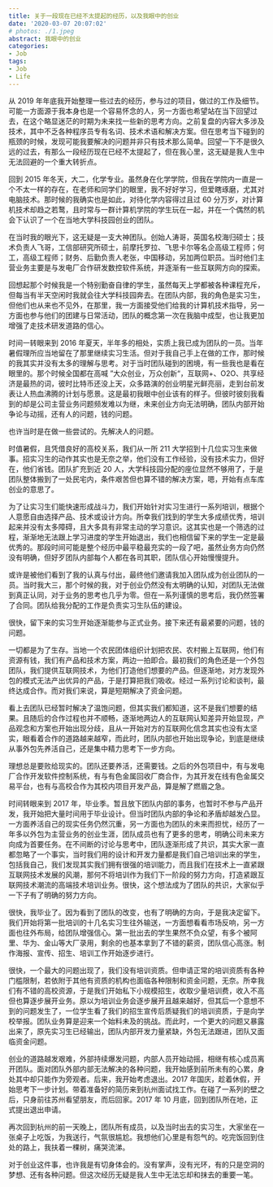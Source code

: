 ```yaml
---
title: 关于一段现在已经不太提起的经历，以及我眼中的创业
date: '2020-03-07 20:07:02'
# photos: ./1.jpeg
abstract: 我眼中的创业
categories:
- Job
tags:
- Job
- Life
---
```


从 2019 年年底我开始整理一些过去的经历，参与过的项目，做过的工作及细节。可能一方面源于我本身也是一个容易怀念的人，另一方面也希望站在当下回望过去，在这个略显迷茫的时期为未来找一些新的思考方向。之前复盘的内容大多涉及技术，其中不乏各种程序员专有名词、技术术语和解决方案。但在思考当下碰到的瓶颈的时候，发现可能我要解决的问题并非只有技术那么简单。回望一下不是很久远的过去，有那么一段经历现在已经不太提起了，但在我心里，这无疑是我人生中无法回避的一个重大转折点。

回到 2015 年冬天，大二，化学专业。虽然身在化学学院，但我在学院内一直是一个不太一样的存在，在老师和同学们的眼里，我不好好学习，但爱瞎琢磨，尤其对电脑技术。那时候的我确实也是如此，对待化学内容得过且过 60 分万岁，对计算机技术却趋之若鹜，且时常与一群计算机学院的学生玩在一起，并在一个偶然的机会下认识了一个在当地大学科技园创业的团队。

在当时我的眼光下，这无疑是一支大神团队。创始人涛哥，英国名校海归硕士；技术负责人飞哥，工信部研究所硕士，前摩托罗拉、飞思卡尔等名企高级工程师；何工，高级工程师；财务、后勤负责人老张，中国移动，另加两位职员。当时他们主营业务主要是与发电厂合作研发数控软件系统，并逐渐有一些互联网方向的探索。

回想起那个时候我是一个特别勤奋自律的学生，虽然每天上学都被各种课程充斥，但每当有半天空闲时我就会往大学科技园奔去。在团队内部，我的角色是实习生，但他们也从来也不见外，在那里，我一方面接受他们给我的计算机技术指导，另一方面也参与他们的团建与日常活动，团队的概念第一次在我脑中成型，也让我更加增强了走技术研发道路的信心。

时间一转眼来到 2016 年夏天，半年多的相处，实质上我已成为团队的一员。当年暑假理所应当地留在了那里继续实习生活。但对于我自己手上在做的工作，那时候的我其实并没有太多的理解与思考。对于当时团队碰到的困境，有一些我也是看在眼里的。那个时候全国都在高喊 ”大众创业，万众创新“，互联网+、O2O、共享经济是最热的词，彼时比特币还没上天，众多路演的创业明星光鲜亮丽，走到台前发表让人热血沸腾的计划与愿景。这是最初我眼中创业该有的样子。但彼时彼刻我看到的却是公司主营业务问题频发难以为继，未来创业方向无法明确，团队内部开始争论与动摇，还有人的问题，钱的问题。

也许当时是在做一些尝试的。先解决人的问题。

时值暑假，且凭借良好的高校关系，我们从一所 211 大学招到十几位实习生来做事。招实习生的动作其实也是无奈之举，他们没有工作经验，没有技术实力，但好在，他们省钱。团队扩充到近 20 人，大学科技园分配的座位显然不够用了，于是团队整体搬到了一处民宅内，条件艰苦但也算不错的解决方案，嗯，开始有点车库创业的意思了。

为了让实习生们能快速形成战斗力，我们开始针对实习生进行一系列培训，根据个人意愿自由选择产品、技术或设计方向。所幸我们找到的学生大多成绩优秀，培训起来并没有太多障碍，且大多具有非常主动的学习意识。这其实也是一个筛选的过程，渐渐地无法跟上学习进度的学生开始退出，我们也相信留下来的学生一定是最优秀的。那段时间可能是整个经历中最平稳最充实的一段了吧，虽然业务方向仍然没有明确，但好歹团队内部每个人都在各司其职，团队信心开始慢慢提升。

或许是被他们看到了我的认真与付出，最终他们邀请我加入团队成为创业团队的一员。当时我大三，那个时候的我，对于创业仍然没有太明确的认知，对团队无法做到真正认同，对于业务的思考也几乎为零。但在一系列谨慎的思考后，我仍然签署了合同。团队给我分配的工作是负责实习生队伍的建设。

很快，留下来的实习生开始逐渐能参与正式业务。接下来还有最紧要的问题，钱的问题。

一切都是为了生存。当地一个农民团体组织计划把农民、农村搬上互联网，他们有资源有钱，我们有产品和技术方案，两边一拍即合。最初我们的角色还是一个外包团队，我们提供互联网技术，为他们打造他们想要的产品。但逐渐地，对方发现外包的模式无法产出优异的产品，于是打算把我们吸收。经过一系列讨论和谈判，最终达成合作。而对我们来说，算是短期解决了资金问题。

看上去团队已经暂时解决了温饱问题，但其实我们都知道，这不是我们想要的结果。且随后的合作过程也并不顺畅，逐渐地两边人的互联网认知差异开始显现，产品观念和方案也开始出现分歧，且从一开始对方的互联网化信念其实也没有太坚实，眼看着合作的道路越来越窄，而此时，团队内部也开始出现争论，到底是继续从事外包先养活自己，还是集中精力思考下一步方向。

理想总是要败给现实的。团队还要养活，还需要钱。之后的外包项目中，有与发电厂合作开发软件控制系统，有与有色金属回收厂商合作，为其开发在线有色金属交易平台，也有与高校合作为其校内项目开发产品，算是解了燃眉之急。

时间转眼来到 2017 年，毕业季。暂且放下团队内部的事务，也暂时不参与产品开发，我开始把大量时间用于毕业设计。但当时团队内部的争论和矛盾却越发凸显。一方面养活自己的现实任务仍然沉重，另一方面也为团队的未来而担忧，经历了一年多以外包为主营业务的创业生涯，团队成员也有了更多的思考，明确公司未来方向成为首要任务。在不间断的讨论与思考中，团队逐渐形成了共识，其实大家一直都忽略了一个事实，当时我们用的设计和开发力量都是我们自己培训出来的学生，包括我自己，我们发现其实我们拥有很强的培训能力，而且我们在技术上一直紧跟互联网技术发展的风潮，那何不将培训作为我们下一阶段的努力方向，打造紧跟互联网技术潮流的高端技术培训业务。很快，这个想法成为了团队的共识，大家似乎一下子有了明确的努力方向。

很快，我毕业了。因为看到了团队的改变，也有了明确的方向，于是我决定留下。我们开始将第一批培训的十几名实习生往外输送，一方面想看看市场反响，另一方面也往外布局，给团队增强信心。第一批出去的学生果然不负众望，有多个被阿里、华为、金山等大厂录用，剩余的也基本拿到了不错的薪资，团队信心高涨。制作海报、宣传、招生、培训工作开始逐步进行。

很快，一个最大的问题出现了，我们没有培训资质。但申请正常的培训资质有各种门槛限制，若依附于其他有资质的机构也面临各种限制和资金问题，无奈。所幸我们有不错的高校资源，于是我们开始私下小规模招生，收取少量培训费，收入不高但也算逐步展开业务。原以为培训业务会逐步展开且越来越好，但其后一个意想不到的问题发生了，一位学生看了我们的招生宣传后质疑我们的培训资质，于是向学校举报。团队业务算是迎来一个始料未及的挑战。而此时，一个更大的问题又暴露出来了，原先实习生已经输出，团队内部开发力量紧缺，外包无法跟进，团队又面临资金问题。

创业的道路越发艰难，外部持续爆发问题，内部人员开始动摇，相继有核心成员离开团队。面对团队外部内部无法解决的各种问题，我开始感到前所未有的心累，身处其中却只能作为旁观者。后来，我开始考虑退出。2017 年国庆，趁着休假，开始思考下一步计划。带着准备好的简历来到杭州面试找工作。在碰了一系列的壁之后，只身前往苏州看望朋友，而后回家。2017 年 10 月底，回到团队所在地，正式提出退出申请。

再次回到杭州的前一天晚上，团队所有成员，以及当时出去的实习生，大家坐在一张桌子上吃饭，为我送行，气氛很尴尬。我想他们心里是有怨气的。吃完饭回到住处的路上，我扶着一棵树，痛哭流涕。

对于创业这件事，也许我是有切身体会的。没有掌声，没有光环，有的只是空洞的梦想、还有各种问题。但这次经历无疑是我人生中无法忘却和抹去的重要一笔。